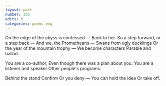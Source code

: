 ```yaml
---
layout: post
number: 355
edits: 9
categories: poems eng
---
```


On the edge of the abyss is confessed —
Back to her.
So a step forward, or a step back —
And we, the Prometheans —
Swans from ugly ducklings
Or the year of the mountain trophy —
We become characters
Parable and ballad.

You are a co-author,
Even though there was a plan about you.
You are a listener and speaker
Other people's programs.

Behind the stand Confirm
Or you deny —
You can hold the idea
Or take off.
